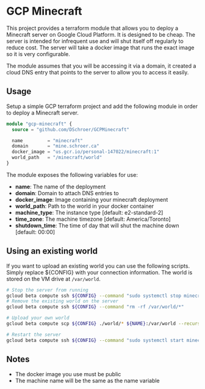 # GCP Minecraft

This project provides a terraform module that allows you to deploy a Minecraft server on Google Cloud Platform. It is designed to be cheap. The server is intended for infrequent use and will shut itself off regularly to reduce cost. The server will take a docker image that runs the exact image so it is very configurable.

The module assumes that you will be accessing it via a domain, it created a cloud DNS entry that points to the server to allow you to access it easily. 

## Usage

Setup a simple GCP terraform project and add the following module in order to deploy a Minecraft server.

```tf
module "gcp-minecraft" {
  source = "github.com/DSchroer/GCPMinecraft"

  name         = "minecraft"
  domain       = "mine.schroer.ca"
  docker_image = "us.gcr.io/personal-147022/minecraft:1"
  world_path   = "/minecraft/world"
}
```

The module exposes the following variables for use:

* __name__: The name of the deployment
* __domain__: Domain to attach DNS entries to
* __docker_image__: Image containing your minecraft deployment
* __world_path__: Path to the world in your docker container
* __machine_type__: The instance type [default: e2-standard-2]
* __time_zone__: The machine timezone [default: America/Toronto]
* __shutdown_time__: The time of day that will shut the machine down [default: 00:00]

## Using an existing world

If you want to upload an existing world you can use the following scripts. Simply replace ${CONFIG} with your connection information. The world is stored on the VM drive at `/var/world`.

```bash
# Stop the server from running
gcloud beta compute ssh ${CONFIG} --command "sudo systemctl stop minecraft"
# Remove the existing world on the server
gcloud beta compute ssh ${CONFIG} --command "rm -rf /var/world/*"

# Upload your own world
gcloud beta compute scp ${CONFIG} ./world/* ${NAME}:/var/world --recurse

# Restart the server
gcloud beta compute ssh ${CONFIG} --command "sudo systemctl start minecraft"
```

## Notes

* The docker image you use must be public
* The machine name will be the same as the name variable


